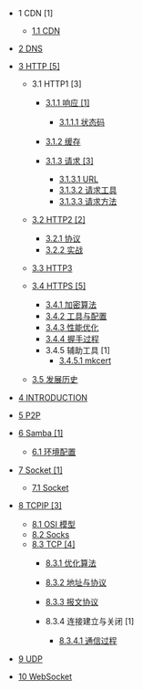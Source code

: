   - 1 CDN [1]
    - [1.1 CDN](/CDN/CDN.md)
  - [2 DNS](/DNS/README.md)
    
  - [3 HTTP [5]](/HTTP/README.md)
    - 3.1 HTTP1 [3]
      - [3.1.1 响应 [1]](/HTTP/HTTP1/响应/README.md)
        - [3.1.1.1 状态码](/HTTP/HTTP1/响应/状态码.md)
      - [3.1.2 缓存](/HTTP/HTTP1/缓存/README.md)
        
      - [3.1.3 请求 [3]](/HTTP/HTTP1/请求/README.md)
        - [3.1.3.1 URL](/HTTP/HTTP1/请求/URL.md)
        - [3.1.3.2 请求工具](/HTTP/HTTP1/请求/请求工具.md)
        - [3.1.3.3 请求方法](/HTTP/HTTP1/请求/请求方法.md)
    - [3.2 HTTP2 [2]](/HTTP/HTTP2/README.md)
      - [3.2.1 协议](/HTTP/HTTP2/协议.md)
      - [3.2.2 实战](/HTTP/HTTP2/实战.md)
    - [3.3 HTTP3](/HTTP/HTTP3/README.md)
      
    - [3.4 HTTPS [5]](/HTTP/HTTPS/README.md)
      - [3.4.1 加密算法](/HTTP/HTTPS/加密算法.md)
      - [3.4.2 工具与配置](/HTTP/HTTPS/工具与配置.md)
      - [3.4.3 性能优化](/HTTP/HTTPS/性能优化.md)
      - [3.4.4 握手过程](/HTTP/HTTPS/握手过程.md)
      - 3.4.5 辅助工具 [1]
        - [3.4.5.1 mkcert](/HTTP/HTTPS/辅助工具/mkcert.md)
    - [3.5 发展历史](/HTTP/发展历史.md)
  - [4 INTRODUCTION](/INTRODUCTION.md)
  - [5 P2P](/P2P/README.md)
    
  - [6 Samba [1]](/Samba/README.md)
    - [6.1 环境配置](/Samba/环境配置.md)
  - [7 Socket [1]](/Socket/README.md)
    - [7.1 Socket](/Socket/Socket.md)
  - [8 TCPIP [3]](/TCPIP/README.md)
    - [8.1 OSI 模型](/TCPIP/OSI%20模型.md)
    - [8.2 Socks](/TCPIP/Socks.md)
    - [8.3 TCP [4]](/TCPIP/TCP/README.md)
      - [8.3.1 优化算法](/TCPIP/TCP/优化算法.md)
      - [8.3.2 地址与协议](/TCPIP/TCP/地址与协议.md)
      - [8.3.3 报文协议](/TCPIP/TCP/报文协议/README.md)
        
      - 8.3.4 连接建立与关闭 [1]
        - [8.3.4.1 通信过程](/TCPIP/TCP/连接建立与关闭/通信过程.md)
  - [9 UDP](/UDP/README.md)
    
  - [10 WebSocket](/WebSocket/README.md)
    